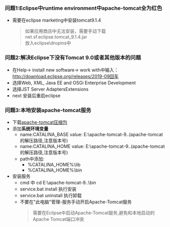 ### 问题1:Eclipse中runtime environment中apache-tomcat全为红色
  + 需要在eclipse marketing中安装tomcat9.1.4
    > 如果应用商店中无法安装，需要手动下载net.sf.eclipse.tomcat_9.1.4.jar<br>
      放入eclipse\dropins中
      
### 问题2:解决Eclipse下没有Tomcat 9.0或者其他版本的问题
  + 在Help-> install new software-> work with中输入：http://download.eclipse.org/releases/2019-09回车
  + 选择Web, XML, Java EE and OSGi Enterprise Development
  + 选择JST Server AdaptersExtensions
  + next 安装后重启eclipse
  
### 问题3:本地安装apache-tomcat服务
  + 下载[apache-tomcat压缩包](http://mirrors.tuna.tsinghua.edu.cn/apache/tomcat/tomcat-9/v9.0.30/bin/apache-tomcat-9.0.30-windows-x64.zip)
  + 添加**系统环境变量**
    + name:CATALINA_BASE    value: E:\apache-tomcat-9.*.*(apache-tomcat的解压路径,注意版本号)
    + name:CATALINA_HOME    value: E:\apache-tomcat-9.*.*(apache-tomcat的解压路径,注意版本号)
    + path中添加: 
      + %CATALINA_HOME%\lib
      + %CATALINA_HOME%\bin
  + 安装服务
    + cmd 中 cd E:\apache-tomcat-9.*.*\bin
    + service.bat install 执行安装
    + service.bat uninstall 执行卸载
    + 不要在"此电脑"管理-服务手动开启Apache-Tomcat服务
      > 需要在Eclipse中启动Apache-Tomcat服务,避免和本地启动的Apache Tomcat端口冲突
